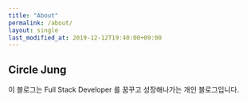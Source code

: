 ```yaml
---
title: "About"
permalink: /about/
layout: single
last_modified_at: 2019-12-12T19:40:00+09:00
---
```


## Circle Jung

이 블로그는 Full Stack Developer 를 꿈꾸고 성장해나가는 개인 블로그입니다.